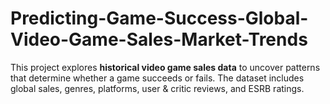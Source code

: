# Predicting-Game-Success-Global-Video-Game-Sales-Market-Trends
This project explores **historical video game sales data** to uncover patterns that determine whether a game succeeds or fails.   The dataset includes global sales, genres, platforms, user &amp; critic reviews, and ESRB ratings.  

